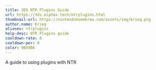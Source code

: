 ```yaml
---
title: 3DS NTR Plugins Guide
url: https://3ds.eiphax.tech/ntrplugins.html
thumbnail-url: https://nintendohomebrew.com/assets/img/krieg.png
author.name: Krieg
aliases: ntrplugins
help-desc: NTR Plugins guide
cooldown-rate: 0
cooldown-per: 0
color: 9B59B6
---
```


A guide to using plugins with NTR
